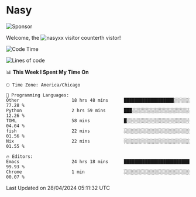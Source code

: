 # Nasy

<!--
<p align="center">
<img height="200" src="https://github-readme-stats.vercel.app/api?username=nasyxx&count_private=true&show_icons=true&theme=dracula&include_all_commits=true"/>
<img height="200" src="https://github-readme-stats.vercel.app/api/top-langs/?username=nasyxx&theme=dracula&hide=html,jupyter+notebook&count_private=true&show_icons=true"/>
</p>

  
----------------
-->

![Sponsor](https://img.shields.io/static/v1.svg?label=Sponsor&message=%E2%9D%A4&logo=GitHub&style=flat&color=pink)
 
Welcome, the ![nasyxx visitor counter](https://count.getloli.com/get/@nasyxx?theme=rule34)th vistor!
 
<!--START_SECTION:waka-->
![Code Time](http://img.shields.io/badge/Code%20Time-4%2C425%20hrs%2014%20mins-blue)

![Lines of code](https://img.shields.io/badge/From%20Hello%20World%20I%27ve%20Written-6.3%20million%20lines%20of%20code-blue)

📊 **This Week I Spent My Time On** 

```text
🕑︎ Time Zone: America/Chicago

💬 Programming Languages: 
Other                    18 hrs 48 mins      ███████████████████░░░░░░   77.28 % 
Python                   2 hrs 59 mins       ███░░░░░░░░░░░░░░░░░░░░░░   12.26 % 
TOML                     58 mins             █░░░░░░░░░░░░░░░░░░░░░░░░   04.04 % 
fish                     22 mins             ░░░░░░░░░░░░░░░░░░░░░░░░░   01.56 % 
Nix                      22 mins             ░░░░░░░░░░░░░░░░░░░░░░░░░   01.55 % 

🔥 Editors: 
Emacs                    24 hrs 18 mins      █████████████████████████   99.93 % 
Chrome                   1 min               ░░░░░░░░░░░░░░░░░░░░░░░░░   00.07 % 
```


 Last Updated on 28/04/2024 05:11:32 UTC
<!--END_SECTION:waka-->

<!-- ![visitors](https://visitor-badge.laobi.icu/badge?page_id=nasyxx.nasyxx) -->
